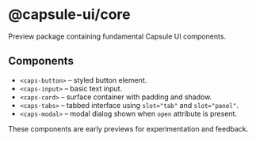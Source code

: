 # @capsule-ui/core

Preview package containing fundamental Capsule UI components.

## Components

- `<caps-button>` – styled button element.
- `<caps-input>` – basic text input.
- `<caps-card>` – surface container with padding and shadow.
- `<caps-tabs>` – tabbed interface using `slot="tab"` and `slot="panel"`.
- `<caps-modal>` – modal dialog shown when `open` attribute is present.

These components are early previews for experimentation and feedback.
